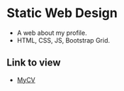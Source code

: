 # Static Web Design
- A web about my profile.
- HTML, CSS, JS, Bootstrap Grid.

## Link to view
- [MyCV](https://hnt-profile.web.app/)
